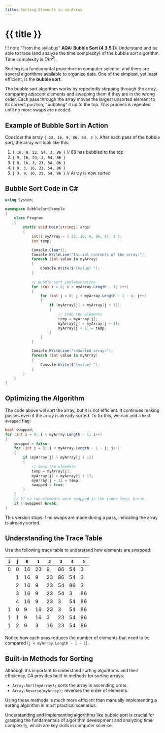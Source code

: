 ```yaml
---
title: Sorting Elements in an Array
---
```


# {{ title }}

!!! note "From the syllabus"
    **AQA: Bubble Sort (4.3.5.1):** Understand and be able to trace (and analyze the time complexity) of the bubble sort algorithm. Time complexity is $O(n^{2})$.

Sorting is a fundamental procedure in computer science, and there are several algorithms available to organize data. One of the simplest, yet least efficient, is the **bubble sort**.

The bubble sort algorithm works by repeatedly stepping through the array, comparing adjacent elements and swapping them if they are in the wrong order. Each pass through the array moves the largest unsorted element to its correct position, "bubbling" it up to the top. This process is repeated until no more swaps are needed.

## Example of Bubble Sort in Action

Consider the array `{ 23, 16, 9, 86, 54, 3 }`. After each pass of the bubble sort, the array will look like this:

1. `{ 16, 9, 23, 54, 3, 86 }`  // 86 has bubbled to the top
2. `{ 9, 16, 23, 3, 54, 86 }`
3. `{ 9, 16, 3, 23, 54, 86 }`
4. `{ 9, 3, 16, 23, 54, 86 }`
5. `{ 3, 9, 16, 23, 54, 86 }`  // Array is now sorted

## Bubble Sort Code in C#

```cs
using System;

namespace BubbleSortExample
{
    class Program
    {
        static void Main(string[] args)
        {
            int[] myArray = { 23, 16, 9, 86, 54, 3 };
            int temp;

            Console.Clear();
            Console.WriteLine("Initial contents of the array:");
            foreach (int value in myArray)
            {
                Console.Write($"{value} ");
            }
            
            // Bubble Sort Implementation
            for (int i = 0; i < myArray.Length - 1; i++)
            {
                for (int j = 0; j < myArray.Length - 1 - i; j++)
                {
                    if (myArray[j] > myArray[j + 1])
                    {
                        // Swap the elements
                        temp = myArray[j];
                        myArray[j] = myArray[j + 1];
                        myArray[j + 1] = temp;
                    }
                }
            }

            Console.WriteLine("\nSorted array:");
            foreach (int value in myArray)
            {
                Console.Write($"{value} ");
            }
        }
    }
}
```

## Optimizing the Algorithm

The code above will sort the array, but it is not efficient. It continues making passes even if the array is already sorted. To fix this, we can add a `bool swapped` flag:

```cs
bool swapped;
for (int i = 0; i < myArray.Length - 1; i++)
{
    swapped = false;
    for (int j = 0; j < myArray.Length - 1 - i; j++)
    {
        if (myArray[j] > myArray[j + 1])
        {
            // Swap the elements
            temp = myArray[j];
            myArray[j] = myArray[j + 1];
            myArray[j + 1] = temp;
            swapped = true;
        }
    }
    // If no two elements were swapped in the inner loop, break
    if (!swapped) break;
}
```

This version stops if no swaps are made during a pass, indicating the array is already sorted.

## Understanding the Trace Table

Use the following trace table to understand how elements are swapped:

| `i` | `j` | `0` | `1` | `2` | `3` | `4` | `5` |
| --- | --- | --- | --- | --- | --- | --- | --- |
|  0  |  0  | 16  | 23  |  9  |  86 |  54 |  3  |
|     |  1  | 16  |  9  | 23  |  86 |  54 |  3  |
|     |  2  | 16  |  9  | 23  |  54 |  86 |  3  |
|     |  3  | 16  |  9  | 23  |  54 |  3  | 86  |
|     |  4  | 16  |  9  | 23  |   3 |  54 | 86  |
|  1  |  0  |  9  | 16  | 23  |   3 |  54 | 86  |
|  1  |  1  |  9  | 16  |  3  |  23 |  54 | 86  |
|  1  |  2  |  9  |  3  | 16  |  23 |  54 | 86  |

Notice how each pass reduces the number of elements that need to be compared (`j < myArray.Length - 1 - i`).

## Built-in Methods for Sorting

Although it's important to understand sorting algorithms and their efficiency, C# provides built-in methods for sorting arrays:

- `Array.Sort(myArray);` sorts the array in ascending order.
- `Array.Reverse(myArray);` reverses the order of elements.

Using these methods is much more efficient than manually implementing a sorting algorithm in most practical scenarios.

Understanding and implementing algorithms like bubble sort is crucial for grasping the fundamentals of algorithm development and analyzing time complexity, which are key skills in computer science.
